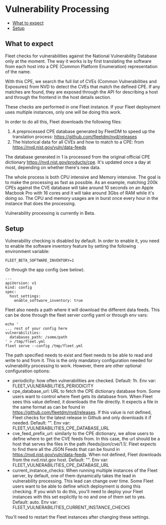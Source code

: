 # Vulnerability Processing
- [What to expect](#what-to-expect)
- [Setup](#setup)

## What to expect

Fleet checks for vulnerabilities against the National Vulnerability Database only at the moment. The way it works is by 
first translating the software from each host into a CPE (Common Platform Enumeration) representation of the name.

With this CPE, we search the full list of CVEs (Common Vulnerabilities and Exposures) from NVD to detect the CVEs that 
match the defined CPE. If any matches are found, they are exposed through the API for describing a host and through the
frontend in the host details section.

These checks are performed in one Fleet instance. If your Fleet deployment uses multiple instances, only one will be doing
this work.

In order to do all this, Fleet downloads the following files:

1. A preprocessed CPE database generated by FleetDM to speed up the translation process: https://github.com/fleetdm/nvd/releases
2. The historical data for all CVEs and how to match to a CPE: from https://nvd.nist.gov/vuln/data-feeds

The database generated in 1 is processed from the original official CPE dictionary https://nvd.nist.gov/products/cpe. It's
updated once a day at most, depending on whether there's new data.

The whole process is both CPU intensive and Memory intensive. The goal is to make the processing as fast as possible. As 
an example, matching 200k CPEs against the CVE database will take around 10 seconds on an Apple Macbook Pro with 16 cores
and it will take around 3Gbs of RAM while it's doing so. The CPU and memory usages are in burst once every hour in the 
instance that does the processing.

Vulnerability processing is currently in Beta.

## Setup

Vulnerability checking is disabled by default. In order to enable it, you need to enable the software inventory feature 
by setting the following environment variable:

```
FLEET_BETA_SOFTWARE_INVENTORY=1
```

Or through the app config (see below).

```
---
apiVersion: v1
kind: config
spec:
  host_settings:
    enable_software_inventory: true
```

Fleet also needs a path where it will download the different data feeds. This can be done through the fleet server config
yaml or through env vars:

```
echo '
... rest of your config here
vulnerabilities:
  databases_path: /some/path
' > /tmp/fleet.yml
fleet serve --config /tmp/fleet.yml
```

The path specified needs to exist and fleet needs to be able to read and write to and from it. This is the only mandatory
configuration needed for vulnerability processing to work. However, there are other optional configuration options:

- periodicity: how often vulnerabilities are checked. Default: 1h. Env var: FLEET_VULNERABILITIES_PERIODICITY
- cpe_database_url: URL to fetch the CPE dictionary database from. Some users want to control where fleet gets its database
from. When Fleet sees this value defined, it downloads the file directly. It expects a file in the same format as can be found
in https://github.com/fleetdm/nvd/releases. If this value is not defined, Fleet checks for the latest release in Github
and only downloads it if needed. Default: "". Env var: FLEET_VULNERABILITIES_CPE_DATABASE_URL
- cve_feed_prefix_url: similarly to the CPE dictionary, we allow users to define where to get the CVE feeds from. In this 
case, the url should be a host that serves the files in the path /feeds/json/cve/1.1/. Fleet expects to find there all the
JSON Feeds that can be found in https://nvd.nist.gov/vuln/data-feeds. When not defined, Fleet downloads from the nvd.nist.gov 
host. Default: "". Env var: FLEET_VULNERABILITIES_CPE_DATABASE_URL
- current_instance_checks: When running multiple instances of the Fleet server, by default, one of them dynamically takes
the lead in vulnerability processing. This lead can change over time. Some Fleet users want to be able to define which 
deployment is doing this checking. If you wish to do this, you'll need to deploy your Fleet instances with this set explicitly
to no and one of them set to yes. Default: auto. Env var: FLEET_VULNERABILITIES_CURRENT_INSTANCE_CHECKS

You'll need to restart the Fleet instances after changing these settings.